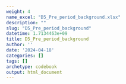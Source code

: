 ```yaml
---
weight: 4
name_excel: "D5_Pre_period_background.xlsx"
description: ""
slug: "D5_Pre_period_background"
datetime: 1.7134463e+09
title: D5_Pre_period_background
author: ''
date: '2024-04-18'
categories: []
tags: []
archetype: codebook
output: html_document
---
```


<div class="tabcontent"></div>
